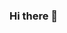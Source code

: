 ### Hi there 👋

<!--
**Robin12309/Robin12309** is a ✨ _special_ ✨ repository because its `README.md` (this file) appears on your GitHub profile.

Here are some ideas to get you started:get you work and just do you job


